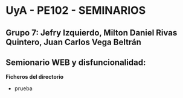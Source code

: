 # UyA - PE102 - SEMINARIOS
## Grupo 7: Jefry Izquierdo, Milton Daniel Rivas Quintero, Juan Carlos Vega Beltrán


## Semionario WEB y disfuncionalidad:  

**Ficheros del directorio**
  - prueba
